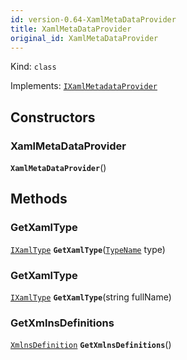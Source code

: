 ```yaml
---
id: version-0.64-XamlMetaDataProvider
title: XamlMetaDataProvider
original_id: XamlMetaDataProvider
---
```


Kind: `class`

Implements: [`IXamlMetadataProvider`](https://docs.microsoft.com/uwp/api/Windows.UI.Xaml.Markup.IXamlMetadataProvider)


## Constructors
### XamlMetaDataProvider
 **`XamlMetaDataProvider`**()




## Methods
### GetXamlType
[`IXamlType`](https://docs.microsoft.com/uwp/api/Windows.UI.Xaml.Markup.IXamlType) **`GetXamlType`**([`TypeName`](https://docs.microsoft.com/uwp/api/Windows.UI.Xaml.Interop.TypeName) type)



### GetXamlType
[`IXamlType`](https://docs.microsoft.com/uwp/api/Windows.UI.Xaml.Markup.IXamlType) **`GetXamlType`**(string fullName)



### GetXmlnsDefinitions
[`XmlnsDefinition`](https://docs.microsoft.com/uwp/api/Windows.UI.Xaml.Markup.XmlnsDefinition) **`GetXmlnsDefinitions`**()




